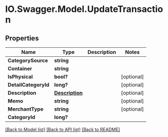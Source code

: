 # IO.Swagger.Model.UpdateTransaction
## Properties

Name | Type | Description | Notes
------------ | ------------- | ------------- | -------------
**CategorySource** | **string** |  | 
**Container** | **string** |  | 
**IsPhysical** | **bool?** |  | [optional] 
**DetailCategoryId** | **long?** |  | [optional] 
**Description** | [**Description**](Description.md) |  | [optional] 
**Memo** | **string** |  | [optional] 
**MerchantType** | **string** |  | [optional] 
**CategoryId** | **long?** |  | 

[[Back to Model list]](../README.md#documentation-for-models) [[Back to API list]](../README.md#documentation-for-api-endpoints) [[Back to README]](../README.md)


